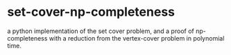 # set-cover-np-completeness
a python implementation of the set cover problem, and a proof of np-completeness with a reduction from the vertex-cover problem in polynomial time.
